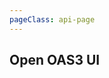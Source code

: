 ```yaml
---
pageClass: api-page
---
```


## Open OAS3 UI

<SwaggerComponent :url="'/swagger-files/mobile-money-api-specification-1.2.0-master_0.yaml'"/>
